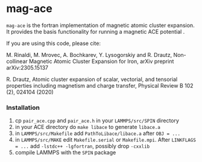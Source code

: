 # mag-ace

`mag-ace` is the fortran implementation of magnetic atomic cluster expansion.
It provides the basis functionality for running a magnetic ACE potential .

If you are using this code, please cite:

M. Rinaldi, M. Mrovec, A. Bochkarev, Y. Lysogorskiy and R. Drautz, Non-collinear Magnetic Atomic Cluster Expansion for Iron, arXiv preprint arXiv:2305.15137

R. Drautz, Atomic cluster expansion of scalar, vectorial, and tensorial properties including magnetism and charge transfer, Physical Review B 102 (2), 024104 (2020)

### Installation

1. cp `pair_ace.cpp` and `pair_ace.h` in your `LAMMPS/src/SPIN` directory
2. in your ACE directory do `make libace` to generate `libace.a`
3. in `LAMMPS/src/Makefile` add `PathToLibace/libace.a` after `OBJ = ...`
4. in `LAMMPS/src/MAKE` edit `Makefile.serial` or `Makefile.mpi`. After `LINKFLAGS = ...` add `-lstdc++ -lgfortran`, possibly drop `-cxxlib`
5. compile LAMMPS with the `SPIN` package
